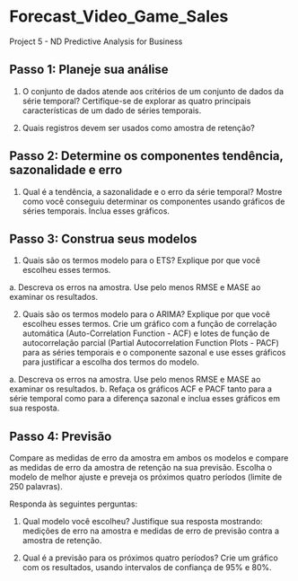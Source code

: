 # Forecast_Video_Game_Sales
Project 5 - ND Predictive Analysis for Business

## Passo 1: Planeje sua análise

1.	O conjunto de dados atende aos critérios de um conjunto de dados da série temporal? Certifique-se de explorar as quatro principais características de um dado de séries temporais.

2.	Quais registros devem ser usados como amostra de retenção?

## Passo 2: Determine os componentes tendência, sazonalidade e erro

1.	Qual é a tendência, a sazonalidade e o erro da série temporal? Mostre como você conseguiu determinar os componentes usando gráficos de séries temporais. Inclua esses gráficos.

## Passo 3: Construa seus modelos

1.	Quais são os termos modelo para o ETS? Explique por que você escolheu esses termos.

a.	Descreva os erros na amostra. Use pelo menos RMSE e MASE ao examinar os resultados.

2.	Quais são os termos modelo para o ARIMA? Explique por que você escolheu esses termos. Crie um gráfico com a função de correlação automática (Auto-Correlation Function - ACF) e lotes de função de autocorrelação parcial (Partial Autocorrelation Function Plots - PACF) para as séries temporais e o componente sazonal e use esses gráficos para justificar a escolha dos termos do modelo.

a.	Descreva os erros na amostra. Use pelo menos RMSE e MASE ao examinar os resultados.
b.	Refaça os gráficos ACF e PACF tanto para a série temporal como para a diferença sazonal e inclua esses gráficos em sua resposta.

## Passo 4: Previsão
Compare as medidas de erro da amostra em ambos os modelos e compare as medidas de erro da amostra de retenção na sua previsão. Escolha o modelo de melhor ajuste e preveja os próximos quatro períodos (limite de 250 palavras).

Responda às seguintes perguntas:

1.	Qual modelo você escolheu? Justifique sua resposta mostrando: medições de erro na amostra e medidas de erro de previsão contra a amostra de retenção.

2.	Qual é a previsão para os próximos quatro períodos? Crie um gráfico com os resultados, usando intervalos de confiança de 95% e 80%.
